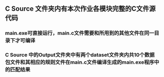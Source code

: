 ## C Source 文件夹内有本次作业各模块完整的C文件源代码
### main.exe可直接运行，main.c文件需要和所用到的其他文件在同一目录下才可编译
### C Source 中的Output文件夹中有两个dataset文件夹内共10个数据包文件和其相应的规则文件在main.c文件编译生成的main.exe程序中的匹配结果